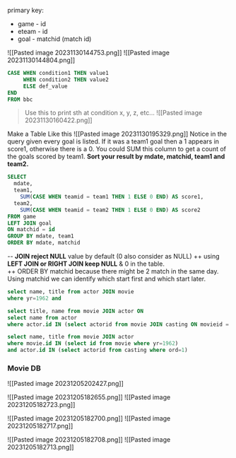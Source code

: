 primary key: 
+ game - id
+ eteam - id
+ goal - matchid (match id)


![[Pasted image 20231130144753.png]]
![[Pasted image 20231130144804.png]]


```sql
CASE WHEN condition1 THEN value1 
	 WHEN condition2 THEN value2  
	 ELSE def_value 
END
FROM bbc
```
> Use this to print sth at condition x, y, z, etc...
![[Pasted image 20231130160422.png]]


Make a Table Like this
![[Pasted image 20231130195329.png]]
Notice in the query given every goal is listed. If it was a team1 goal then a 1 appears in score1, otherwise there is a 0. You could SUM this column to get a count of the goals scored by team1. **Sort your result by mdate, matchid, team1 and team2.**
```sql
SELECT
  mdate,
  team1,
    SUM(CASE WHEN teamid = team1 THEN 1 ELSE 0 END) AS score1,
  team2,
    SUM(CASE WHEN teamid = team2 THEN 1 ELSE 0 END) AS score2
FROM game
LEFT JOIN goal 
ON matchid = id
GROUP BY mdate, team1
ORDER BY mdate, matchid
```
-- **JOIN reject NULL** value by default  (0 also consider as NULL)
++ using **LEFT JOIN or RIGHT JOIN keep NULL** & 0 in the table.   
++ ORDER BY matchid because there might be 2 match in the same day. Using matchid we can identify which start first and which start later. 


```sql
select name, title from actor JOIN movie 
where yr=1962 and
```

```sql
select title, name from movie JOIN actor ON
select name from actor
where actor.id IN (select actorid from movie JOIN casting ON movieid = id where yr=1962 and ord = 1)
```

```sql
select name, title from movie JOIN actor 
where movie.id IN (select id from movie where yr=1962)
and actor.id IN (select actorid from casting where ord=1)
```


### Movie DB

![[Pasted image 20231205202427.png]]


![[Pasted image 20231205182655.png]]
![[Pasted image 20231205182723.png]]


![[Pasted image 20231205182700.png]]
![[Pasted image 20231205182717.png]]


![[Pasted image 20231205182708.png]]
![[Pasted image 20231205182713.png]]



